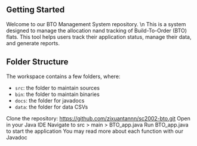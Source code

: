 ## Getting Started

Welcome to our BTO Management System repository. \n
This is a system designed to manage the allocation nand tracking of Build-To-Order (BTO) flats. 
This tool helps users track their application status, manage their data, and generate reports.


## Folder Structure

The workspace contains a few folders, where:

- `src`: the folder to maintain sources
- `bin`: the folder to maintain binaries
- `docs`: the folder for javadocs
- `data`: the folder for data CSVs


Clone the repository: https://github.com/zixuantannn/sc2002-bto.git
Open in your Java IDE
Navigate to src > main > BTO_app.java 
Run BTO_app.java to start the application
You may read more about each function with our Javadoc 

